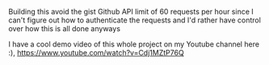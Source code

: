 Building this avoid the gist Github API limit of 60 requests per hour since I can't figure out how to authenticate the requests and I'd rather have control over how this is all done anyways




I have a cool demo video of this whole project on my Youtube channel here :), https://www.youtube.com/watch?v=Cdj1MZtP76Q
